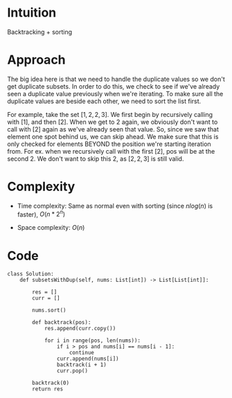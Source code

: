# Intuition
Backtracking + sorting

# Approach
The big idea here is that we need to handle the duplicate values so we don't get duplicate subsets. In order to do this, we check to see if we've already seen a duplicate value previously when we're iterating. To make sure all the duplicate values are beside each other, we need to sort the list first. 

For example, take the set $[1,2,2,3]$. We first begin by recursively calling with $[1]$, and then $[2]$. When we get to 2 again, we obviously don't want to call with $[2]$ again as we've already seen that value. So, since we saw that element one spot behind us, we can skip ahead. We make sure that this is only checked for elements BEYOND the position we're starting iteration from. For ex. when we recursively call with the first $[2]$, pos will be at the second 2. We don't want to skip this 2, as $[2,2,3]$ is still valid. 

# Complexity
- Time complexity: Same as normal even with sorting (since $nlog(n)$ is faster), $O(n*2^n)$
<!-- Add your time complexity here, e.g. $$O(n)$$ -->

- Space complexity: $O(n)$
<!-- Add your space complexity here, e.g. $$O(n)$$ -->

# Code
```python3
class Solution:
    def subsetsWithDup(self, nums: List[int]) -> List[List[int]]:

        res = []
        curr = []

        nums.sort()

        def backtrack(pos):
            res.append(curr.copy())

            for i in range(pos, len(nums)):
                if i > pos and nums[i] == nums[i - 1]:
                    continue
                curr.append(nums[i])
                backtrack(i + 1)
                curr.pop()

        backtrack(0)
        return res

```
